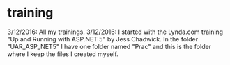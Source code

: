 # training
3/12/2016: All my trainings. 
3/12/2016: I started with the Lynda.com training "Up and Running with ASP.NET 5" by Jess Chadwick. In the folder "UAR_ASP_NET5" I have one folder named "Prac" and this is the folder where I keep the files I created myself.

